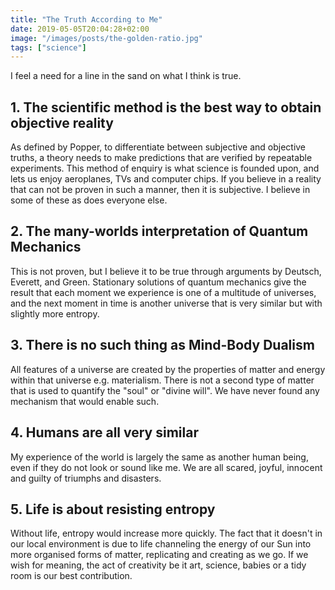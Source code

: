 ```yaml
---
title: "The Truth According to Me"
date: 2019-05-05T20:04:28+02:00
image: "/images/posts/the-golden-ratio.jpg"
tags: ["science"]
---
```


I feel a need for a line in the sand on what I think is true.

## 1. The scientific method is the best way to obtain objective reality

As defined by Popper, to differentiate between subjective and objective truths, a theory needs to make predictions that are verified by repeatable experiments.  This method of enquiry is what science is founded upon, and lets us enjoy aeroplanes, TVs and computer chips.  If you believe in a reality that can not be proven in such a manner, then it is subjective.  I believe in some of these as does everyone else.

## 2. The many-worlds interpretation of Quantum Mechanics

This is not proven, but I believe it to be true through arguments by Deutsch, Everett, and Green. Stationary solutions of quantum mechanics give the result that each moment we experience is one of a multitude of universes, and the next moment in time is another universe that is very similar but with slightly more entropy.

## 3. There is no such thing as Mind-Body Dualism

All features of a universe are created by the properties of matter and energy within that universe e.g. materialism.  There is not a second type of matter that is used to quantify the "soul" or "divine will".  We have never found any mechanism that would enable such.

## 4. Humans are all very similar

My experience of the world is largely the same as another human being, even if they do not look or sound like me.  We are all scared, joyful, innocent and guilty of triumphs and disasters.

## 5. Life is about resisting entropy

Without life, entropy would increase more quickly.  The fact that it doesn't in our local environment is due to life channeling the energy of our Sun into more organised forms of matter, replicating and creating as we go.  If we wish for meaning, the act of creativity be it art, science, babies or a tidy room is our best contribution. 

